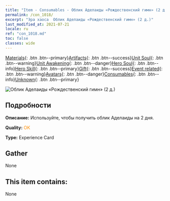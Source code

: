 ```yaml
---
title: "Item - Consumables - Облик Аделаиды «Рождественский гимн» (2 д.)"
permalink: /con_1018/
excerpt: "Эра хаоса  Облик Аделаиды «Рождественский гимн» (2 д.)"
last_modified_at: 2021-07-21
locale: ru
ref: "con_1018.md"
toc: false
classes: wide
---
```

 [Materials](/ItemsRU/){: .btn .btn--primary}[Artifacts](/ItemsRU/Artifacts/){: .btn .btn--success}[Unit Soul](/ItemsRU/UnitSoul/){: .btn .btn--warning}[Unit Awakening](/ItemsRU/UnitAwakening/){: .btn .btn--danger}[Hero Soul](/ItemsRU/HeroSoul/){: .btn .btn--info}[Hero Skill](/ItemsRU/HeroSkill/){: .btn .btn--primary}[Gift](/ItemsRU/Gift/){: .btn .btn--success}[Event related](/ItemsRU/Events/){: .btn .btn--warning}[Avatars](/ItemsRU/Avatars/){: .btn .btn--danger}[Consumables](/ItemsRU/Consumables/){: .btn .btn--info}[Unknown](/ItemsRU/Unknown/){: .btn .btn--primary}

 ![Облик Аделаиды «Рождественский гимн» (2 д.)](/images/h/h_Adelaide6.jpg)

## Подробности
 **Описание:** Используйте, чтобы получить облик Аделаиды на 2 дня.

 **Quality:** <span style="color: #FF8C00">OK</span>

 **Type:** Experience Card

## Gather

  None

## This item contains:

  None

